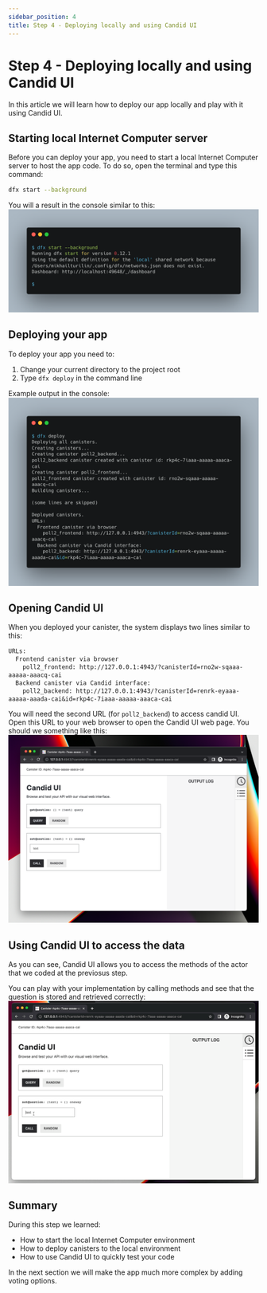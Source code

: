 ```yaml
---
sidebar_position: 4
title: Step 4 - Deploying locally and using Candid UI
---
```


# Step 4 - Deploying locally and using Candid UI

In this article we will learn how to deploy our app locally and play with it using Candid UI.

## Starting local Internet Computer server

Before you can deploy your app, you need to start a local Internet Computer server to host the app code. To do so, open the terminal and type this command:
```bash
dfx start --background
```

You will a result in the console similar to this:
![dfx start screenshot](./__attachments/dfx%20start.png)


## Deploying your app

To deploy your app you need to:
1. Change your current directory to the project root
2. Type `dfx deploy` in the command line

Example output in the console:
![dfx deploy screenshot](./__attachments/dfx%20deploy.png)

## Opening Candid UI

When you deployed your canister, the system displays two lines similar to this:

```shell
URLs:
  Frontend canister via browser
    poll2_frontend: http://127.0.0.1:4943/?canisterId=rno2w-sqaaa-aaaaa-aaacq-cai
  Backend canister via Candid interface:
    poll2_backend: http://127.0.0.1:4943/?canisterId=renrk-eyaaa-aaaaa-aaada-cai&id=rkp4c-7iaaa-aaaaa-aaaca-cai
```

You will need the second URL (for `poll2_backend`) to access candid UI. Open this URL to your web browser to open the Candid UI web page. You should we something like this:
![Candid UI screenshot](./__attachments/candid%20ui%20question%20only.png)

## Using Candid UI to access the data

As you can see, Candid UI allows you to access the methods of the actor that we coded at the previosus step.

You can play with your implementation by calling methods and see that the question is stored and retrieved correctly:
![candid ui demo animation](./__attachments/candid%20ui%20demo%20animation.gif)


## Summary
During this step we learned:
- How to start the local Internet Computer environment
- How to deploy canisters to the local environment
- How to use Candid UI to quickly test your code

In the next section we will make the app much more complex by adding voting options.